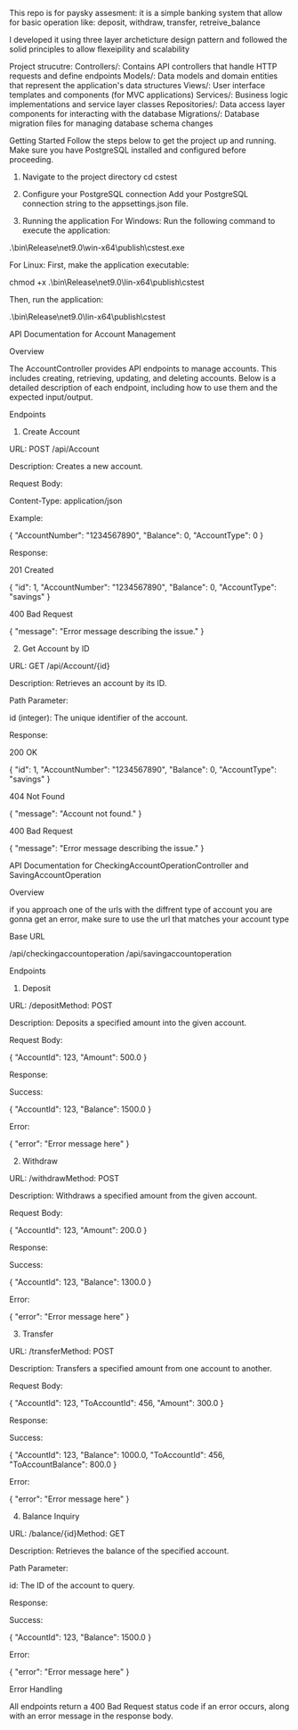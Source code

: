 This repo is for paysky assesment:
it is a simple banking system that allow for basic operation like: deposit, withdraw, transfer, retreive_balance

I developed it using three layer archeticture design pattern and followed the solid principles to allow flexeipility and scalability

Project strucutre:
Controllers/: Contains API controllers that handle HTTP requests and define endpoints
Models/: Data models and domain entities that represent the application's data structures
Views/: User interface templates and components (for MVC applications)
Services/: Business logic implementations and service layer classes
Repositories/: Data access layer components for interacting with the database
Migrations/: Database migration files for managing database schema changes

Getting Started
Follow the steps below to get the project up and running. Make sure you have PostgreSQL installed and configured before proceeding.

1. Navigate to the project directory
cd cstest
2. Configure your PostgreSQL connection
Add your PostgreSQL connection string to the appsettings.json file.

3. Running the application
For Windows:
Run the following command to execute the application:

.\bin\Release\net9.0\win-x64\publish\cstest.exe

For Linux:
First, make the application executable:

chmod +x .\bin\Release\net9.0\lin-x64\publish\cstest

Then, run the application:

.\bin\Release\net9.0\lin-x64\publish\cstest


API Documentation for Account Management

Overview

The AccountController provides API endpoints to manage accounts. This includes creating, retrieving, updating, and deleting accounts. Below is a detailed description of each endpoint, including how to use them and the expected input/output.

Endpoints

1. Create Account

URL: POST /api/Account

Description: Creates a new account.

Request Body:

Content-Type: application/json

Example:

{
 "AccountNumber": "1234567890",
 "Balance": 0,
 "AccountType": 0
}

Response:

201 Created

{
  "id": 1,
  "AccountNumber": "1234567890",
 "Balance": 0,
 "AccountType": "savings"
}

400 Bad Request

{
  "message": "Error message describing the issue."
}

2. Get Account by ID

URL: GET /api/Account/{id}

Description: Retrieves an account by its ID.

Path Parameter:

id (integer): The unique identifier of the account.

Response:

200 OK

{
  "id": 1,
  "AccountNumber": "1234567890",
 "Balance": 0,
 "AccountType": "savings"
}

404 Not Found

{
  "message": "Account not found."
}

400 Bad Request

{
  "message": "Error message describing the issue."
}

API Documentation for CheckingAccountOperationController and SavingAccountOperation

Overview

if you approach one of the urls with the diffrent type of account you are gonna get an error, make sure to use the url that matches your account type

Base URL

/api/checkingaccountoperation
/api/savingaccountoperation

Endpoints

1. Deposit

URL: /depositMethod: POST

Description: Deposits a specified amount into the given account.

Request Body:

{
  "AccountId": 123,
  "Amount": 500.0
}

Response:

Success:

{
  "AccountId": 123,
  "Balance": 1500.0
}

Error:

{
  "error": "Error message here"
}

2. Withdraw

URL: /withdrawMethod: POST

Description: Withdraws a specified amount from the given account.

Request Body:

{
  "AccountId": 123,
  "Amount": 200.0
}

Response:

Success:

{
  "AccountId": 123,
  "Balance": 1300.0
}

Error:

{
  "error": "Error message here"
}

3. Transfer

URL: /transferMethod: POST

Description: Transfers a specified amount from one account to another.

Request Body:

{
  "AccountId": 123,
  "ToAccountId": 456,
  "Amount": 300.0
}

Response:

Success:

{
  "AccountId": 123,
  "Balance": 1000.0,
  "ToAccountId": 456,
  "ToAccountBalance": 800.0
}

Error:

{
  "error": "Error message here"
}

4. Balance Inquiry

URL: /balance/{id}Method: GET

Description: Retrieves the balance of the specified account.

Path Parameter:

id: The ID of the account to query.

Response:

Success:

{
  "AccountId": 123,
  "Balance": 1500.0
}

Error:

{
  "error": "Error message here"
}

Error Handling

All endpoints return a 400 Bad Request status code if an error occurs, along with an error message in the response body.

